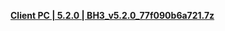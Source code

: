 **[Client PC | 5.2.0 | BH3_v5.2.0_77f090b6a721.7z ](https://bundle.bh3.com/public/PC/BH3_v5.2.0_77f090b6a721.7z)**
